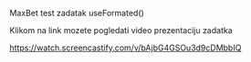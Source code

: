 MaxBet test zadatak useFormated()

Klikom na link mozete pogledati video prezentaciju zadatka

https://watch.screencastify.com/v/bAjbG4GSOu3d9cDMbbIQ